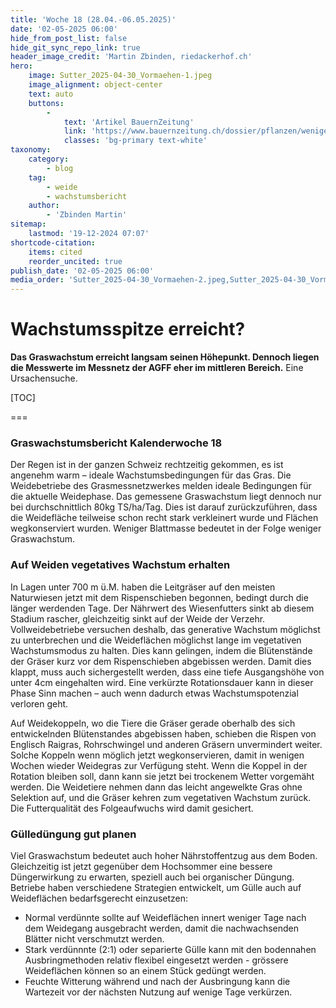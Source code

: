 ```yaml
---
title: 'Woche 18 (28.04.-06.05.2025)'
date: '02-05-2025 06:00'
hide_from_post_list: false
hide_git_sync_repo_link: true
header_image_credit: 'Martin Zbinden, riedackerhof.ch'
hero:
    image: Sutter_2025-04-30_Vormaehen-1.jpeg
    image_alignment: object-center
    text: auto
    buttons:
        -
            text: 'Artikel BauernZeitung'
            link: 'https://www.bauernzeitung.ch/dossier/pflanzen/weniger-verzehr-und-tiefere-naehrwerte-550344'
            classes: 'bg-primary text-white'
taxonomy:
    category:
        - blog
    tag:
        - weide
        - wachstumsbericht
    author:
        - 'Zbinden Martin'
sitemap:
    lastmod: '19-12-2024 07:07'
shortcode-citation:
    items: cited
    reorder_uncited: true
publish_date: '02-05-2025 06:00'
media_order: 'Sutter_2025-04-30_Vormaehen-2.jpeg,Sutter_2025-04-30_Vormaehen-3.jpeg,Sutter_2025-04-30_Vormaehen-1.jpeg'
---
```


# Wachstumsspitze erreicht?

**Das Graswachstum erreicht langsam seinen Höhepunkt. Dennoch liegen die Messwerte im Messnetz der AGFF eher im mittleren Bereich.** Eine Ursachensuche.

[TOC]

===




### Graswachstumsbericht Kalenderwoche 18

Der Regen ist in der ganzen Schweiz rechtzeitig gekommen, es ist angenehm warm – ideale Wachstumsbedingungen für das Gras. Die Weidebetriebe des Grasmessnetzwerkes melden ideale Bedingungen für die aktuelle Weidephase. Das gemessene Graswachstum liegt dennoch nur bei durchschnittlich 80kg TS/ha/Tag. Dies ist darauf zurückzuführen, dass die Weidefläche teilweise schon recht stark verkleinert wurde und Flächen wegkonserviert wurden. Weniger Blattmasse bedeutet in der Folge weniger Graswachstum. 

### Auf Weiden vegetatives Wachstum erhalten
In Lagen unter 700 m ü.M. haben die Leitgräser auf den meisten Naturwiesen jetzt mit dem Rispenschieben begonnen, bedingt durch die länger werdenden Tage. Der Nährwert des Wiesenfutters sinkt ab diesem Stadium rascher, gleichzeitig sinkt auf der Weide der Verzehr. Vollweidebetriebe versuchen deshalb, das generative Wachstum möglichst zu unterbrechen und die Weideflächen möglichst lange im vegetativen Wachstumsmodus zu halten. Dies kann gelingen, indem die Blütenstände der Gräser kurz vor dem Rispenschieben abgebissen werden. Damit dies klappt, muss auch sichergestellt werden, dass eine tiefe Ausgangshöhe von unter 4cm eingehalten wird. Eine verkürzte Rotationsdauer kann in dieser Phase Sinn machen – auch wenn dadurch etwas Wachstumspotenzial verloren geht.

Auf Weidekoppeln, wo die Tiere die Gräser gerade oberhalb des sich entwickelnden Blütenstandes abgebissen haben, schieben die Rispen von Englisch Raigras, Rohrschwingel und anderen Gräsern unvermindert weiter. Solche Koppeln wenn möglich jetzt wegkonservieren, damit in wenigen Wochen wieder Weidegras zur Verfügung steht. Wenn die Koppel in der Rotation bleiben soll, dann kann sie jetzt bei trockenem Wetter vorgemäht werden. Die Weidetiere nehmen dann das leicht angewelkte Gras ohne Selektion auf, und die Gräser kehren zum vegetativen Wachstum zurück. Die Futterqualität des Folgeaufwuchs wird damit gesichert.

### Gülledüngung gut planen
Viel Graswachstum bedeutet auch hoher Nährstoffentzug aus dem Boden. Gleichzeitig ist jetzt gegenüber dem Hochsommer eine bessere Düngerwirkung zu erwarten, speziell auch bei organischer Düngung. Betriebe haben verschiedene Strategien entwickelt, um Gülle auch auf Weideflächen bedarfsgerecht einzusetzen:
- Normal verdünnte sollte auf Weideflächen innert weniger Tage nach dem Weidegang ausgebracht werden, damit die nachwachsenden Blätter nicht verschmutzt werden.  
- Stark verdünnnte (2:1) oder separierte Gülle kann mit den bodennahen Ausbringmethoden relativ flexibel eingesetzt werden - grössere Weideflächen können so an einem Stück gedüngt werden.
- Feuchte Witterung während und nach der Ausbringung kann die Wartezeit vor der nächsten Nutzung auf wenige Tage verkürzen.